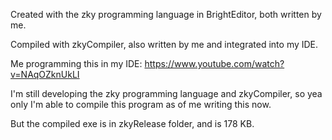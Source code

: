 Created with the zky programming language in BrightEditor, both written by me.

Compiled with zkyCompiler, also written by me and integrated into my IDE.

Me programming this in my IDE: https://www.youtube.com/watch?v=NAqOZknUkLI


I'm still developing the zky programming language and zkyCompiler, so yea only I'm able to compile this program as of me writing this now.

But the compiled exe is in zkyRelease folder, and is 178 KB.





